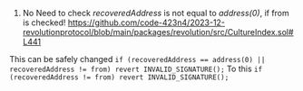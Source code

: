 1. No Need to check *recoveredAddress* is not equal to *address(0)*, if from is checked! 
https://github.com/code-423n4/2023-12-revolutionprotocol/blob/main/packages/revolution/src/CultureIndex.sol#L441

This can be safely changed 
```if (recoveredAddress == address(0) || recoveredAddress != from) revert INVALID_SIGNATURE();```
To this
`if (recoveredAddress != from) revert INVALID_SIGNATURE();`
